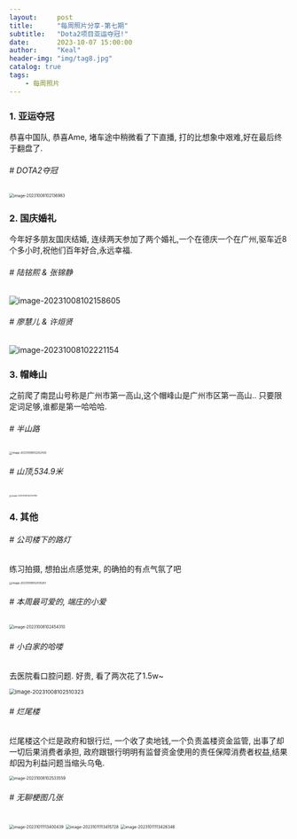 ```yaml
---
layout:     post
title:      "每周照片分享-第七期"
subtitle:   "Dota2项目亚运夺冠!"
date:       2023-10-07 15:00:00
author:     "Keal"
header-img: "img/tag8.jpg"
catalog: true
tags:
    - 每周照片
---
```


### 1. 亚运夺冠

恭喜中国队, 恭喜Ame, 堵车途中稍微看了下直播, 打的比想象中艰难,好在最后终于翻盘了.

###### # DOTA2夺冠

<img src="https://raw.githubusercontent.com/kneed/typora_img_respository/main/typora/202310081021418.png" alt="image-20231008102136983" style="zoom:50%;" />

### 2. 国庆婚礼

今年好多朋友国庆结婚, 连续两天参加了两个婚礼,一个在德庆一个在广州,驱车近8个多小时,祝他们百年好合,永远幸福.

###### # 陆铭熙 & 张锦静

![image-20231008102158605](https://raw.githubusercontent.com/kneed/typora_img_respository/main/typora/202310081022552.png)

###### # 廖慧儿 & 许烜贤

![image-20231008102221154](https://raw.githubusercontent.com/kneed/typora_img_respository/main/typora/202310081022873.png)



### 3. 帽峰山

之前爬了南昆山号称是广州市第一高山,这个帽峰山是广州市区第一高山.. 只要限定词足够,谁都是第一哈哈哈.

###### # 半山路

<img src="https://raw.githubusercontent.com/kneed/typora_img_respository/main/typora/202310081024086.png" alt="image-20231008102252430" style="zoom:33%;" />

###### # 山顶,534.9米

<img src="https://raw.githubusercontent.com/kneed/typora_img_respository/main/typora/202310081024665.png" alt="image-20231008102312786" style="zoom:25%;" />

### 4. 其他

###### # 公司楼下的路灯

练习拍摄, 想拍出点感觉来, 的确拍的有点气氛了吧

<img src="https://raw.githubusercontent.com/kneed/typora_img_respository/main/typora/202310081024521.png" alt="image-20231008102435261" style="zoom:33%;" />

###### # 本周最可爱的, 端庄的小爱

<img src="https://raw.githubusercontent.com/kneed/typora_img_respository/main/typora/202310111115360.png" alt="image-20231008102454310" style="zoom:50%;" />

###### # 小白家的哈喽

去医院看口腔问题. 好贵, 看了两次花了1.5w~

<img src="https://raw.githubusercontent.com/kneed/typora_img_respository/main/typora/202310081025542.png" alt="image-20231008102510323" style="zoom: 67%;" />

###### # 烂尾楼

烂尾楼这个烂是政府和银行烂, 一个收了卖地钱,一个负责盖楼资金监管, 出事了却一切后果消费者承担, 政府跟银行明明有监督资金使用的责任保障消费者权益,结果却因为利益问题当缩头乌龟.

<img src="https://raw.githubusercontent.com/kneed/typora_img_respository/main/typora/202310081025329.png" alt="image-20231008102533559" style="zoom:50%;" />

###### # 无聊梗图几张

<img src="https://raw.githubusercontent.com/kneed/typora_img_respository/main/typora/202310111134739.png" alt="image-20231011113400439" style="zoom:50%;" />



<img src="https://raw.githubusercontent.com/kneed/typora_img_respository/main/typora/202310111134596.png" alt="image-20231011113415728" style="zoom:50%;" />



<img src="https://raw.githubusercontent.com/kneed/typora_img_respository/main/typora/202310111134332.png" alt="image-20231011113426346" style="zoom:50%;" />